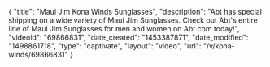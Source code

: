 {
    "title": "Maui Jim Kona Winds Sunglasses",
    "description": "Abt has special shipping on a wide variety of Maui Jim Sunglasses. Check out Abt's entire line of Maui Jim Sunglasses for men and women on Abt.com today!",
    "videoid": "69866831",
    "date_created": "1453387871",
    "date_modified": "1498861718",
    "type": "captivate",
    "layout": "video",
    "url": "\/v\/kona-winds\/69866831"
}
